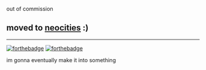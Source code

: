 out of commission

## moved to [neocities](https://freckleskies.neocities.org/) :)

----
[![forthebadge](https://forthebadge.com/images/badges/made-with-crayons.svg)](https://forthebadge.com) [![forthebadge](https://forthebadge.com/images/badges/built-with-love.svg)](https://forthebadge.com)

im gonna eventually make it into something